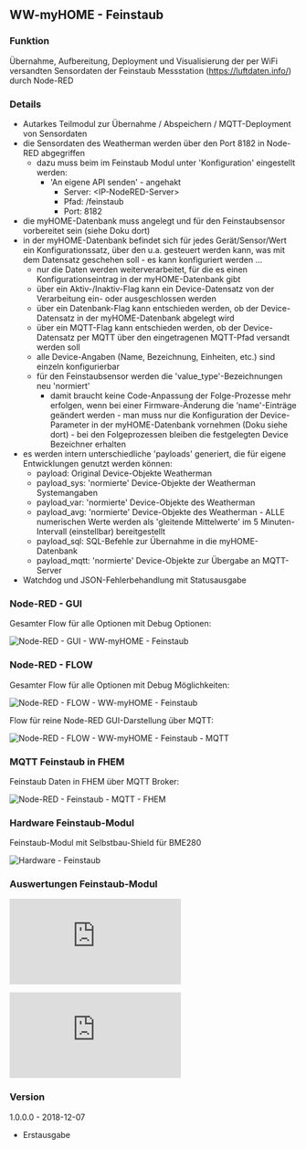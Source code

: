## WW-myHOME - Feinstaub

### Funktion
Übernahme, Aufbereitung, Deployment und Visualisierung der per WiFi versandten Sensordaten der Feinstaub Messstation (https://luftdaten.info/) durch Node-RED

### Details
- Autarkes Teilmodul zur Übernahme / Abspeichern / MQTT-Deployment von Sensordaten
- die Sensordaten des Weatherman werden über den Port 8182 in Node-RED abgegriffen
  - dazu muss beim im Feinstaub Modul unter 'Konfiguration' eingestellt werden:
    - 'An eigene API senden' - angehakt
      - Server: <IP-NodeRED-Server\>
      - Pfad: /feinstaub
      - Port: 8182
- die myHOME-Datenbank muss angelegt und für den Feinstaubsensor vorbereitet sein (siehe Doku dort)
- in der myHOME-Datenbank befindet sich für jedes Gerät/Sensor/Wert ein Konfigurationssatz, über den u.a. gesteuert werden kann, was mit dem Datensatz geschehen soll - es kann konfiguriert werden ...
  - nur die Daten werden weiterverarbeitet, für die es einen Konfigurationseintrag in der myHOME-Datenbank gibt
  - über ein Aktiv-/Inaktiv-Flag kann ein Device-Datensatz von der Verarbeitung ein- oder ausgeschlossen werden
  - über ein Datenbank-Flag kann entschieden werden, ob der Device-Datensatz in der myHOME-Datenbank abgelegt wird
  - über ein MQTT-Flag kann entschieden werden, ob der Device-Datensatz per MQTT über den eingetragenen MQTT-Pfad versandt werden soll
  - alle Device-Angaben (Name, Bezeichnung, Einheiten, etc.) sind einzeln konfigurierbar
  - für den Feinstaubsensor werden die 'value_type'-Bezeichnungen neu 'normiert'
    - damit braucht keine Code-Anpassung der Folge-Prozesse mehr erfolgen, wenn bei einer Firmware-Änderung die 'name'-Einträge geändert werden - man muss nur die Konfiguration der Device-Parameter in der myHOME-Datenbank vornehmen (Doku siehe dort) - bei den Folgeprozessen bleiben die festgelegten Device Bezeichner erhalten
- es werden intern unterschiedliche 'payloads' generiert, die für eigene Entwicklungen genutzt werden können:
  - payload: Original Device-Objekte Weatherman
  - payload_sys: 'normierte' Device-Objekte der Weatherman Systemangaben
  - payload_var: 'normierte' Device-Objekte des Weatherman
  - payload_avg: 'normierte' Device-Objekte des Weatherman - ALLE numerischen Werte werden als 'gleitende Mittelwerte' im 5 Minuten-Intervall (einstellbar) bereitgestellt
  - payload_sql: SQL-Befehle zur Übernahme in die myHOME-Datenbank
  - payload_mqtt: 'normierte' Device-Objekte zur Übergabe an MQTT-Server
- Watchdog und JSON-Fehlerbehandlung mit Statusausgabe

### Node-RED - GUI

Gesamter Flow für alle Optionen mit Debug Optionen:

![Node-RED - GUI -  WW-myHOME - Feinstaub](./img/NodeRED_GUI_Feinstaub_1.0.jpg)

### Node-RED - FLOW

Gesamter Flow für alle Optionen mit Debug Möglichkeiten:

![Node-RED - FLOW -  WW-myHOME - Feinstaub](./img/NodeRED_FLOW_Feinstaub_1.0.jpg)

Flow für reine Node-RED GUI-Darstellung über MQTT:

![Node-RED - FLOW -  WW-myHOME - Feinstaub - MQTT](./img/NodeRED_FLOW_Feinstaub_MQTT_1.0.jpg)

### MQTT Feinstaub in FHEM

Feinstaub Daten in FHEM über MQTT Broker:

![Node-RED - Feinstaub - MQTT - FHEM](./img/FHEM_Feinstaub.jpg)

### Hardware Feinstaub-Modul

Feinstaub-Modul mit Selbstbau-Shield für BME280

![Hardware - Feinstaub](./img/Hardware_Feinstaub.jpg)

### Auswertungen Feinstaub-Modul

![Link MDAVI - Feinstaub](https://www.madavi.de/sensor/graph.php?sensor=esp8266-5437269-sds011)

![Link MDAVI - Sensoren](https://www.madavi.de/sensor/graph.php?sensor=esp8266-5437269-bme280)

### Version

1.0.0.0 - 2018-12-07
- Erstausgabe
